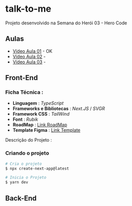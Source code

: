 # talk-to-me
Projeto desenvolvido na Semana do Herói 03 - Hero Code 

## Aulas 
* [Vídeo Aula 01](https://www.youtube.com/watch?v=YVDKmz-RCA0) - OK
* [Vídeo Aula 02]() - 
* [Vídeo Aula 03]() - 

## Front-End

### Ficha Técnica : 

* **Linguagem** : *TypeScript*
* **Frameworks e Bibliotecas** : *Next.JS* / *SVGR*
* **Framework CSS** : *TailWind*
* **Font** : *Rubik*
* **RoadMap** : [Link RoadMap](https://herocodebr.notion.site/RoadMap-Semana-do-Her-i-3-Edi-o-0b1af5924b854e129d766d9dd84fae36)
* **Template Figma** : [Link Template](https://hcode.dev/sh3-figma)

Descrição do Projeto : 

### Criando o projeto 
```bash
# Cria o projeto
$ npx create-next-app@latest

# Inicia o Projeto
$ yarn dev
```




## Back-End



